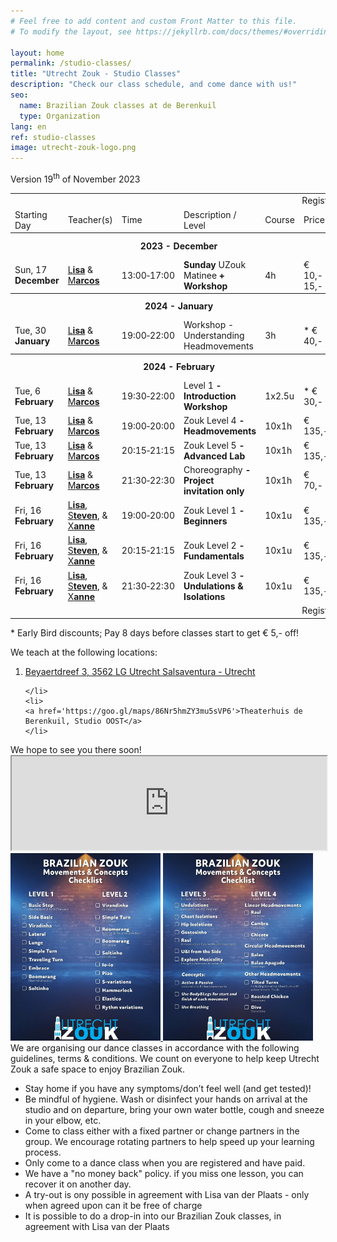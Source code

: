 ```yaml
---
# Feel free to add content and custom Front Matter to this file.
# To modify the layout, see https://jekyllrb.com/docs/themes/#overriding-theme-defaults

layout: home
permalink: /studio-classes/
title: "Utrecht Zouk - Studio Classes"
description: "Check our class schedule, and come dance with us!"
seo:
  name: Brazilian Zouk classes at de Berenkuil
  type: Organization
lang: en
ref: studio-classes
image: utrecht-zouk-logo.png
---
```


Version 19<sup>th</sup> of November 2023

<table id="schedule">
<tbody>

<tr>
  <td colspan="7" style="text-align:right"> Register ⤵ </td>
</tr>

<tr>
  <td>Starting Day</td>
  <td>Teacher(s)</td>
  <td>Time</td>
  <td>Description / Level</td>
  <td>Course</td>
  <td style="width:60px">Price</td>
  <td style="width:12px"> </td>
</tr>

<tr style="height: 40px;">
  <th colspan="7">2023 - December</th>
</tr>

<tr>
  <td>Sun, 17 <b>December</b></td>
  <td>
    <a href="/about#lisa">L<b>isa</b></a>
    &
    <a href="/about#marcos">M<b>arcos</b></a>
  </td>
  <td>13:00&#8209;17:00</td>
  <td><b>Sunday</b> UZouk Matinee<b> + Workshop</b></td>
  <td>4h</td>
  <td>€ 10,- / 15,-</td>
  <td> <a href="https://www.bueno.nu/webshop/school/521/schedule-detail/589059">📝 </a></td>
</tr>

<tr style="height: 40px;">
  <th colspan="7">2024 - January</th>
</tr>

<tr>
  <td>Tue, 30 <b>January</b></td>
  <td>
    <a href="/about#lisa">L<b>isa</b></a>
    &
    <a href="/about#marcos">M<b>arcos</b></a>
  </td>
  <td>19:00&#8209;22:00</td>
  <td>Workshop - Understanding Headmovements</td>
  <td>3h</td>
  <td>&ast; € 40,-</td>
  <td> <a href="https://www.bueno.nu/webshop/school/521/calendar-entry/595823/class-ticket/30155?discountCode=EARLYBIRD5">📝 </a></td>
</tr>

<tr style="height: 40px;">
  <th colspan="7">2024 - February</th>
</tr>

<tr>
  <td>Tue, 6 <b>February</b></td>
  <td>
    <a href="/about#lisa">L<b>isa</b></a>
    &
    <a href="/about#marcos">M<b>arcos</b></a>
  </td>
  <td>19:30&#8209;22:00</td>
  <td>Level 1<b> - Introduction Workshop</b></td>
  <td>1x2.5u</td>
  <td>&ast; € 30,-</td>
  <td> <a href="https://www.bueno.nu/webshop/school/521/calendar-entry/595705/class-ticket/30144?discountCode=EARLYBIRD5BEGINNERS">📝 </a></td>
</tr>

<tr>
  <td>Tue, 13 <b>February</b></td>
  <td>
    <a href="/about#lisa">L<b>isa</b></a>
    &
    <a href="/about#marcos">M<b>arcos</b></a>
  </td>
  <td>19:00&#8209;20:00</td>
  <td>Zouk Level 4<b> - Headmovements</b></td>
  <td>10x1h</td>
  <td>€ 135,-</td>
  <td> <a href="https://www.bueno.nu/webshop/school/521/schedule-detail/595734">📝 </a></td>
</tr>

<tr>
  <td>Tue, 13 <b>February</b></td>
  <td>
    <a href="/about#lisa">L<b>isa</b></a>
    &
    <a href="/about#marcos">M<b>arcos</b></a>
  </td>
  <td>20:15&#8209;21:15</td>
  <td>Zouk Level 5<b> - Advanced Lab</b></td>
  <td>10x1h</td>
  <td>€ 135,-</td>
  <td> <a href="https://www.bueno.nu/webshop/school/521/schedule-detail/595736">📝 </a></td>
</tr>

<tr>
  <td>Tue, 13 <b>February</b></td>
  <td>
    <a href="/about#lisa">L<b>isa</b></a>
    &
    <a href="/about#marcos">M<b>arcos</b></a>
  </td>
  <td>21:30&#8209;22:30</td>
  <td>
    Choreography<b> - Project</b>
    <b class=status> invitation only</b>
</td>
  <td>10x1h</td>
  <td>€ 70,-</td>
  <td> <a href="https://www.bueno.nu/webshop/school/521/schedule-detail/595804">📝 </a></td>
</tr>

<tr>
  <td>Fri, 16 <b>February</b></td>
  <td>
    <a href="/about#lisa">L<b>isa</b></a>,
    <a href="/about#steven">S<b>teven</b></a>, &
    <a href="/about#xanne">X<b>anne</b></a>
  </td>
  <td>19:00&#8209;20:00</td>
  <td>Zouk Level 1<b> - Beginners</b></td>
  <td>10x1u</td>
  <td>€ 135,-</td>
  <td> <a href="https://www.bueno.nu/webshop/school/521/schedule-detail/595739">📝 </a></td>
</tr>

<tr>
  <td>Fri, 16 <b>February</b></td>
  <td>
    <a href="/about#lisa">L<b>isa</b></a>,
    <a href="/about#steven">S<b>teven</b></a>, &
    <a href="/about#xanne">X<b>anne</b></a>
  </td>
  <td>20:15&#8209;21:15</td>
  <td>Zouk Level 2<b> - Fundamentals</b></td>
  <td>10x1u</td>
  <td>€ 135,-</td>
  <td> <a href="https://www.bueno.nu/webshop/school/521/schedule-detail/595741">📝 </a></td>
</tr>

<tr>
  <td>Fri, 16 <b>February</b></td>
  <td>
    <a href="/about#lisa">L<b>isa</b></a>,
    <a href="/about#steven">S<b>teven</b></a>, &
    <a href="/about#xanne">X<b>anne</b></a>
  </td>
  <td>21:30&#8209;22:30</td>
  <td>Zouk Level 3<b> - Undulations & Isolations</b></td>
  <td>10x1u</td>
  <td>€ 135,-</td>
  <td> <a href="https://www.bueno.nu/webshop/school/521/schedule-detail/595744">📝 </a></td>
</tr>

<tr>
  <td colspan="7" style="text-align:right"> Register ⤴ </td>
</tr>

</tbody>
</table>

\* Early Bird discounts; Pay 8 days before classes start to get € 5,- off!

We teach at the following locations:
<ol>
    <li>
    <a href='https://goo.gl/maps/KxfXr854UHQBLYj37'>Beyaertdreef 3, 3562 LG Utrecht Salsaventura - Utrecht</a>
    
    </li>
    <li>
    <a href='https://goo.gl/maps/86Nr5hmZY3mu5sVP6'>Theaterhuis de Berenkuil, Studio OOST</a>
    </li>
</ol>
We hope to see you there soon!

<script src="https://cdnjs.cloudflare.com/ajax/libs/iframe-resizer/4.3.2/iframeResizer.min.js"></script>
<iframe
    id="bueno-schedule"
    src="https://www.bueno.nu/webshop/school/521/schedule?currentDate=24-11-2023&skipEmptyWeeksOnFirstLoad=YES&calendarEntryTypes=&locations=&genres=&levels=&employees="
    style="width: 1px; min-width: 100%"></iframe>
<script>
    iFrameResize(
        {
            log: false,
            heightCalculationMethod: 'lowestElement',
            onScroll: function() {document.getElementById('bueno-schedule').scrollIntoView({behavior: 'smooth'}); return false},
            checkOrigin: false
        },
        '#bueno-schedule'
    )
</script>

<picture>
    <a
    href="/brazilian-zouk-movements-and-concepts-checklist-level-1-and-2.jpg"
    target="_blank"
    >
    <img
    alt='Brazilian-zouk-movements-and-concepts-checklist-level-1-and-2'
    src='/brazilian-zouk-movements-and-concepts-checklist-level-1-and-2.jpg'
    width='240px'
    />
    </a>
</picture>

<picture>
    <a
    href="/brazilian-zouk-movements-and-concepts-checklist-level-3-and-4.jpg"
    target="_blank"
    >
    <img
    alt='Brazilian-zouk-movements-and-concepts-checklist-level-3-and-4'
    src='/brazilian-zouk-movements-and-concepts-checklist-level-3-and-4.jpg'
    width='240px'
    />
    </a>
</picture>

<br>
We are organising our dance classes in accordance with the following guidelines,
terms & conditions.
We count on everyone to help keep Utrecht Zouk a safe space to enjoy Brazilian Zouk.

* Stay home if you have any symptoms/don’t feel well (and get tested)!
* Be mindful of hygiene. Wash or disinfect your hands on arrival at the studio and on departure, bring your own water bottle, cough and sneeze in your elbow, etc.
* Come to class either with a fixed partner or change partners in the group. We encourage rotating partners to help speed up your learning process.
* Only come to a dance class when you are registered and have paid.
* We have a "no money back" policy. if you miss one lesson, you can recover it on another day.
* A try-out is ony possible in agreement with Lisa van der Plaats - only when agreed upon can it be free of charge
* It is possible to do a drop-in into our Brazilian Zouk classes, in agreement with Lisa van der Plaats
